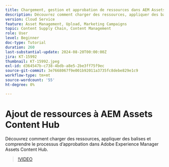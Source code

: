 ```yaml
---
title: Chargement, gestion et approbation de ressources dans AEM Assets Content Hub
description: Découvrez comment charger des ressources, appliquer des balises et comprendre le processus d’approbation dans Adobe Experience Manager Assets Content Hub.
version: Cloud Service
feature: Asset Management, Upload, Marketing Campaigns
topic: Content Supply Chain, Content Management
role: User
level: Beginner
doc-type: Tutorial
duration: 260
last-substantial-update: 2024-08-20T00:00:00Z
jira: KT-15992
thumbnail: KT-15992.jpeg
exl-id: d364547b-c738-4bdb-a8e5-2be3ff75f9ec
source-git-commit: 3e7668067f9e001b92011a3735fc8debe829e1c9
workflow-type: tm+mt
source-wordcount: '55'
ht-degree: 0%

---
```


# Ajout de ressources à AEM Assets Content Hub

Découvrez comment charger des ressources, appliquer des balises et comprendre le processus d’approbation dans Adobe Experience Manager Assets Content Hub.

>[!VIDEO](https://video.tv.adobe.com/v/3432980/?learn=on)

